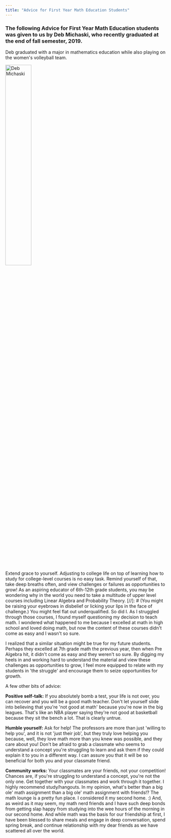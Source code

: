 ```yaml
---
title: "Advice for First Year Math Education Students"
---
```


### The following Advice for First Year Math Education students was given to us by Deb Michaski, who recently graduated at the end of fall semester, 2019.

Deb graduated with a major in mathematics education while also playing on the women's volleyball team.

<img src="../../../../images/2020-Feb/Deb_Michaski.jfif" alt="Deb Michaski" style="width: 40%;"/>

 
Extend grace to yourself. Adjusting to college life on top of learning how to study for college-level courses is no easy task. Remind yourself of that, take deep breaths often, and view challenges or failures as opportunities to grow! As an aspiring educator of 6th-12th grade students, you may be wondering why in the world you need to take a multitude of upper level courses including Linear Algebra and Probability Theory.
[//]: # (You might be raising your eyebrows in disbelief or licking your lips in the face of challenge.)
You might feel flat out underqualified. So did I. As I struggled through those courses, I found myself questioning my decision to teach math. I wondered what happened to me because I excelled at math in high school and loved doing math, but now the content of these courses didn't come as easy and I wasn't so sure.

I realized that a similar situation might be true for my future students. Perhaps they excelled at 7th grade math the previous year, then when Pre Algebra hit, it didn't come as easy and they weren't so sure. By digging my heels in and working hard to understand the material and view these challenges as opportunities to grow, I feel more equipped to relate with my students in 'the struggle' and encourage them to seize opportunities for growth. 

A few other bits of advice: 

**Positive self-talk:** If you absolutely bomb a test, your life is not over, you can recover and you will be a good math teacher. Don't let yourself slide into believing that you're 'not good at math' because you're now in the big leagues. That's like an NBA player saying they're not good at basketball because they sit the bench a lot. That is clearly untrue.
 
**Humble yourself:** Ask for help! The professors are more than just 'willing to help you', and it is not 'just their job', but they truly love helping you because, well, they love math more than you knew was possible, and they care about you! Don't be afraid to grab a classmate who seems to understand a concept you're struggling to learn and ask them if they could explain it to you in a different way. I can assure you that it  will be so beneficial for both you and your classmate friend.

**Community works:** Your classmates are your friends, not your competition! Chances are, if you're struggling to understand a concept, you're not the only one. Get together with your classmates and work through it together. I highly recommend study/hangouts. In my opinion, what's better than a big ole' math assignment than a big ole' math assignment with friends!? The math lounge is a pretty fun place. I considered it my second home. :) And, as weird as it may seem, my math nerd friends and I have such deep bonds from getting slap happy from studying into the wee hours of the morning in our second home. And while math was the basis for our friendship at first, I have been blessed to share meals and engage in deep conversation, spend spring break, and continue relationship with my dear friends as we have scattered all over the world.
